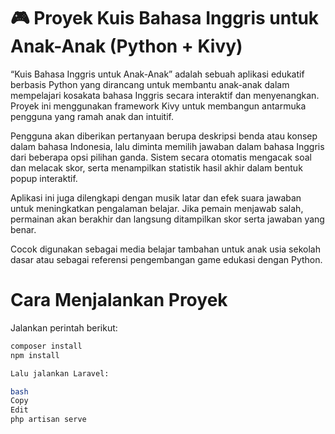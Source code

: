 
# 🎮 Proyek Kuis Bahasa Inggris untuk Anak-Anak (Python + Kivy)
“Kuis Bahasa Inggris untuk Anak-Anak” adalah sebuah aplikasi edukatif berbasis Python yang dirancang untuk membantu anak-anak dalam mempelajari kosakata bahasa Inggris secara interaktif dan menyenangkan. Proyek ini menggunakan framework Kivy untuk membangun antarmuka pengguna yang ramah anak dan intuitif.

Pengguna akan diberikan pertanyaan berupa deskripsi benda atau konsep dalam bahasa Indonesia, lalu diminta memilih jawaban dalam bahasa Inggris dari beberapa opsi pilihan ganda. Sistem secara otomatis mengacak soal dan melacak skor, serta menampilkan statistik hasil akhir dalam bentuk popup interaktif.

Aplikasi ini juga dilengkapi dengan musik latar dan efek suara jawaban untuk meningkatkan pengalaman belajar. Jika pemain menjawab salah, permainan akan berakhir dan langsung ditampilkan skor serta jawaban yang benar.

Cocok digunakan sebagai media belajar tambahan untuk anak usia sekolah dasar atau sebagai referensi pengembangan game edukasi dengan Python.
# Cara Menjalankan Proyek

Jalankan perintah berikut:

```bash
composer install
npm install

Lalu jalankan Laravel:

bash
Copy
Edit
php artisan serve
